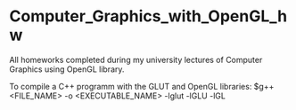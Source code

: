 # Computer_Graphics_with_OpenGL_hw
All homeworks completed during my university lectures of Computer Graphics using OpenGL library.

To compile a C++ programm with the GLUT and OpenGL libraries:
$g++ <FILE_NAME> -o <EXECUTABLE_NAME> -lglut -lGLU -lGL
